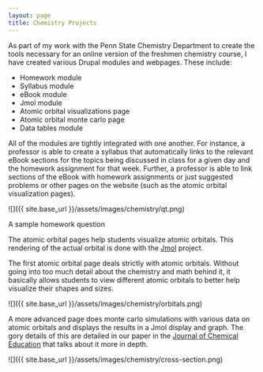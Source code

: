 ```yaml
---
layout: page
title: Chemistry Projects
---
```


As part of my work with the Penn State Chemistry Department to create the tools necessary for an online version of the freshmen chemistry course, I have created various Drupal modules and webpages. These include:

* Homework module
* Syllabus module
* eBook module
* Jmol module
* Atomic orbital visualizations page
* Atomic orbital monte carlo page
* Data tables module

All of the modules are tightly integrated with one another. For instance, a professor is able to create a syllabus that automatically links to the relevant eBook sections for the topics being discussed in class for a given day and the homework assignment for that week. Further, a professor is able to link sections of the eBook with homework assignments or just suggested problems or other pages on the website (such as the atomic orbital visualization pages).

![]({{ site.base_url }}/assets/images/chemistry/qt.png)

<div class="post-center">A sample homework question</div>

The atomic orbital pages help students visualize atomic orbitals. This rendering of the actual orbital is done with the [Jmol](http://jmol.sourceforge.net) project.

The first atomic orbital page deals strictly with atomic orbitals. Without going into too much detail about the chemistry and math behind it, it basically allows students to view different atomic orbitals to better help visualize their shapes and sizes.

![]({{ site.base_url }}/assets/images/chemistry/orbitals.png)

A more advanced page does monte carlo simulations with various data on atomic orbitals and displays the results in a Jmol display and graph. The gory details of this are detailed in our paper in the [Journal of Chemical Education](http://pubs.acs.org/doi/full/10.1021/ed300393s) that talks about it more in depth.

![]({{ site.base_url }}/assets/images/chemistry/cross-section.png)
